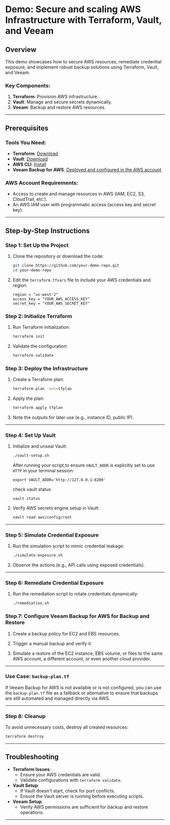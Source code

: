 
# Demo: Secure and scaling AWS Infrastructure with Terraform, Vault, and Veeam

## Overview
This demo showcases how to secure AWS resources, remediate credential exposure, and implement robust backup solutions using Terraform, Vault, and Veeam.

### Key Components:
1. **Terraform**: Provision AWS infrastructure.
2. **Vault**: Manage and secure secrets dynamically.
3. **Veeam**: Backup and restore AWS resources.

---

## Prerequisites

### Tools You Need:
- **Terraform**: [Download](https://www.terraform.io/downloads)
- **Vault**: [Download](https://www.vaultproject.io/downloads)
- **AWS CLI**: [Install](https://aws.amazon.com/cli/)
- **Veeam Backup for AWS**: [Deployed and configured in the AWS account](https://community.veeam.com/cloud-city-107/deploy-veeam-backup-for-aws-with-terraform-5330)

### AWS Account Requirements:
- Access to create and manage resources in AWS (IAM, EC2, S3, CloudTrail, etc.).
- An AWS IAM user with programmatic access (access key and secret key).

---

## Step-by-Step Instructions

### Step 1: Set Up the Project
1. Clone the repository or download the code:
   ```bash
   git clone https://github.com/your-demo-repo.git
   cd your-demo-repo
   ```

2. Edit the `terraform.tfvars` file to include your AWS credentials and region:
   ```plaintext
   region = "us-west-2"
   access_key = "YOUR_AWS_ACCESS_KEY"
   secret_key = "YOUR_AWS_SECRET_KEY"
   ```

### Step 2: Initialize Terraform
1. Run Terraform initialization:
   ```bash
   terraform init
   ```

2. Validate the configuration:
   ```bash
   terraform validate
   ```

### Step 3: Deploy the Infrastructure
1. Create a Terraform plan:
   ```bash
   terraform plan -out=tfplan
   ```

2. Apply the plan:
   ```bash
   terraform apply tfplan
   ```

3. Note the outputs for later use (e.g., instance ID, public IP).

---

### Step 4: Set Up Vault

1. Initialize and unseal Vault:
   ```bash
   ./vault-setup.sh
   ```

   After running your script,to ensure ```VAULT_ADDR``` is explicitly set to use ```HTTP``` in your terminal session:

   ```
   export VAULT_ADDR='http://127.0.0.1:8200'
   ```
   check vault status
   ```
   vault status
   ```
2. Verify AWS secrets engine setup in Vault:
   ```bash
   vault read aws/config/root
   ```

---

### Step 5: Simulate Credential Exposure
1. Run the simulation script to mimic credential leakage:
   ```bash
   ./simulate-exposure.sh
   ```

2. Observe the actions (e.g., API calls using exposed credentials).

---

### Step 6: Remediate Credential Exposure
1. Run the remediation script to rotate credentials dynamically:
   ```bash
   ./remediation.sh
   ```
### Step 7: Configure Veeam Backup for AWS for Backup and Restore
1. Create a backup policy for EC2 and EBS resources.

2. Trigger a manual backup and verify it.

3. Simulate a restore of the EC2 instance, EBS volume, or files to the same AWS account, a different account, or even another cloud provider.
---

### Use Case: `backup-plan.tf`
If Veeam Backup for AWS is not available or is not configured, you can use the `backup-plan.tf` file as a fallback or alternative to ensure that backups are still automated and managed directly via AWS.

---
### Step 8: Cleanup
To avoid unnecessary costs, destroy all created resources:
```bash
terraform destroy
```

---

## Troubleshooting
- **Terraform Issues**:
  - Ensure your AWS credentials are valid.
  - Validate configurations with `terraform validate`.
- **Vault Setup**:
  - If Vault doesn't start, check for port conflicts.
  - Ensure the Vault server is running before executing scripts.
- **Veeam Setup**:
  - Verify AWS permissions are sufficient for backup and restore operations.

---
